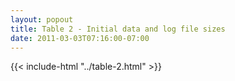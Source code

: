 ```yaml
---
layout: popout
title: Table 2 - Initial data and log file sizes
date: 2011-03-03T07:16:00-07:00
---
```


{{< include-html "../table-2.html" >}}
